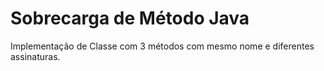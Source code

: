 # Sobrecarga de Método Java
Implementação de Classe com 3 métodos com mesmo nome e diferentes assinaturas.